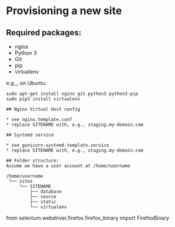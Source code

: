 Provisioning a new site
=======================

## Required packages:

* nginx
* Python 3
* Git
* pip
* virtualenv

e.g.,, on Ubuntu:

    sudo apt-get install nginx git python3 python3-pip
    sudo pip3 install virtualenv

    ## Nginx Virtual Host config

    * see nginx.template.conf
    * replace SITENAME with, e.g., staging.my-domain.com

    ## Systemd service

    * see gunicorn-systemd.template.service
    * replace SITENAME with, e.g., staging.my-domain.com

    ## Folder structure:
    Assume we have a user account at /home/username

    /home/username
     └── sites
         └── SITENAME
             ├── database
             ├── source
             ├── static
             └── virtualenv

from selenium.webdriver.firefox.firefox_binary import FirefoxBinary
